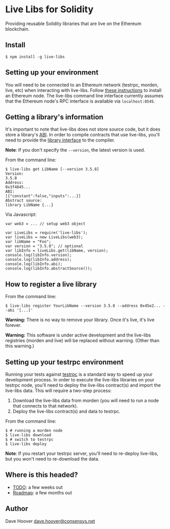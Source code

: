 # Live Libs for Solidity

Providing reusable Solidity libraries that are live on the Ethereum blockchain.

## Install

    $ npm install -g live-libs

## Setting up your environment

You will need to be connected to an Ethereum network (testrpc, morden, live, etc) when interacting with live-libs. Follow [these instructions](https://ethereum.gitbooks.io/frontier-guide/content/getting_a_client.html) to install an Ethereum node. The live-libs command line interface currently assumes that the Ethereum node's RPC interface is available via `localhost:8545`.

## Getting a library's information

It's important to note that live-libs does not store source code, but it does store a library's [ABI](https://github.com/ethereum/wiki/wiki/Ethereum-Contract-ABI). In order to compile contracts that use live-libs, you'll need to provide the [library interface](https://github.com/ethereum/wiki/wiki/Solidity-Features#interface-contracts) to the compiler.

__Note__: If you don't specify the `--version`, the latest version is used.

From the command line:

    $ live-libs get LibName [--version 3.5.8]
    Version:
    3.5.8
    Address:
    0x3f4845...
    ABI:
    [{"constant":false,"inputs":...}]
    Abstract source:
    library LibName {...}

Via Javascript:

    var web3 = ... // setup web3 object

    var LiveLibs = require('live-libs');
    var liveLibs = new LiveLibs(web3);
    var libName = "Foo";
    var version = "3.5.8"; // optional
    var libInfo = liveLibs.get(libName, version);
    console.log(libInfo.version);
    console.log(libInfo.address);
    console.log(libInfo.abi);
    console.log(libInfo.abstractSource());

## How to register a live library

From the command line:

    $ live-libs register YourLibName --version 3.5.8 --address 0x45e2... --abi '[...]'

__Warning:__ There is no way to remove your library. Once it's live, it's live forever.

__Warning:__ This software is under active development and the live-libs registries (morden and live) will be replaced without warning. (Other than this warning.)

## Setting up your testrpc environment

Running your tests against [testrpc](https://github.com/ethereumjs/testrpc) is a standard way to speed up your development process. In order to execute the live-libs libraries on your testrpc node, you'll need to deploy the live-libs contract(s) and import the live-libs data. This will require a two-step process:

1. Download the live-libs data from morden (you will need to run a node that connects to that network).
2. Deploy the live-libs contract(s) and data to testrpc.

From the command line:

    $ # running a morden node
    $ live-libs download
    $ # switch to testrpc
    $ live-libs deploy

__Note__: If you restart your testrpc server, you'll need to re-deploy live-libs, but you won't need to re-download the data.

## Where is this headed?

* [TODO](https://github.com/ConsenSys/live-libs/blob/master/TODO.md): a few weeks out
* [Roadmap](https://github.com/ConsenSys/live-libs/wiki/Roadmap): a few months out

## Author

Dave Hoover <dave.hoover@consensys.net>

